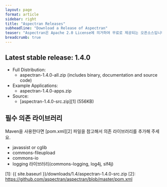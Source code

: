 ```yaml
---
layout: page
format: article
sidebar: right
title: "Aspectran Releases"
subheadline: "Download a Release of Aspectran"
teaser: "Aspectran은 Apache 2.0 License에 의거하여 무료로 제공되는 오픈소스입니다."
breadcrumb: true
---
```


## Latest stable release: 1.4.0
* Full Distribution:
  - aspectran-1.4.0-all.zip (includes binary, documentation and source code)
* Example Applications:
  - aspectran-1.4.0-apps.zip
* Source:
  - [aspectran-1.4.0-src.zip][1] (556KB)

## 필수 의존 라이브러리
Maven을 사용한다면 [pom.xml][2] 파일을 참고해서 의존 라이브러리를 추가해 주세요.

* javassist or cglib
* commons-fileupload
* commons-io
* logging 라이브러리(commons-logging, log4j, slf4j)


[1]: {{ site.baseurl }}/downloads/1.4/aspectran-1.4.0-src.zip
[2]: https://github.com/aspectran/aspectran/blob/master/pom.xml
